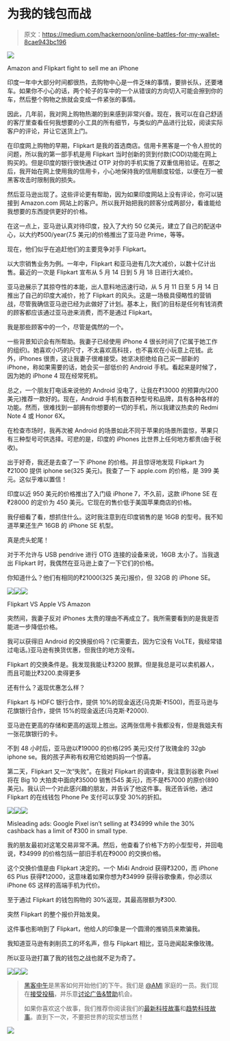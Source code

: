 # 为我的钱包而战

> 原文：<https://medium.com/hackernoon/online-battles-for-my-wallet-8cae943bc196>

![](img/16af3eee298f856def177e641ead685e.png)

Amazon and Flipkart fight to sell me an iPhone

印度一年中大部分时间都很热，去购物中心是一件乏味的事情，要排长队，还要堵车。如果你不小心的话，两个轮子的车中的一个从错误的方向切入可能会擦到你的车，然后整个购物之旅就会变成一件紧张的事情。

因此，几年前，我对网上购物热潮的到来感到非常兴奋。现在，我可以在自己舒适的客厅里查看任何我想要的小工具的所有细节，与类似的产品进行比较，阅读实际客户的评论，并让它送货上门。

在印度网上购物的早期，Flipkart 是我的首选商店。信用卡黑客是一个令人担忧的问题，所以我的第一部手机是用 Flipkart 当时创新的货到付款(COD)功能在网上购买的。但是印度的银行很快通过 OTP 对你的手机实施了双重信用验证。在那之后，我开始在网上使用我的信用卡，小心地保持我的信用额度较低，以便在万一被黑客攻击时限制我的损失。

然后亚马逊出现了。这些评论更有帮助，因为如果印度网站上没有评论，你可以链接到 Amazon.com 网站上的客户。所以我开始把我的顾客分成两部分，看谁能给我想要的东西提供更好的价格。

在这一点上，亚马逊认真对待印度，投入了大约 50 亿美元，建立了自己的配送中心，以大约₹500/year(7.5 美元)的价格推出了亚马逊 Prime，等等。

现在，他们似乎在追赶他们的主要竞争对手 Flipkart。

以大宗销售业务为例。一年中，Flipkart 和亚马逊有几次大减价，以数十亿计出售。最近的一次是 Flipkart 宣布从 5 月 14 日到 5 月 18 日进行大减价。

亚马逊展示了其掠夺性的本能，出人意料地迅速行动，从 5 月 11 日至 5 月 14 日推出了自己的印度大减价，抢了 Flipkart 的风头。这是一场极具侵略性的营销战，尽管我确信亚马逊已经为此做好了计划。基本上，我们的目标是任何有钱消费的顾客都应该通过亚马逊来消费，而不是通过 Flipkart。

我是那些顾客中的一个，尽管是偶然的一个。

一些背景知识会有所帮助。我妻子已经使用 iPhone 4 很长时间了(它属于她工作的组织)。她喜欢小巧的尺寸，不太喜欢高科技，也不喜欢在小玩意上花钱。此外，iPhones 很贵，这让我妻子很难接受。她坚决拒绝给自己买一部新的 iPhone，称如果需要的话，她会买一部低价的 Android 手机。看起来是时候了，因为她的 iPhone 4 现在经常死机。

总之，一个朋友打电话来说他的 Android 没电了，让我在₹13000 的预算内(200 美元)推荐一款好的。现在，Android 手机有数百种型号和品牌，具有各种各样的功能。然而，很难找到一部拥有你想要的一切的手机，所以我建议热卖的 Redmi Note 4 或 Honor 6X。

在检查市场时，我再次被 Android 的场景如此不同于苹果的场景所震惊，苹果只有三种型号可供选择。可悲的是，印度的 iPhones 比世界上任何地方都贵(由于税收)。

出于好奇，我还是去查了一下 iPhone 的价格。并且惊讶地发现 Flipkart 为₹21000 提供 iphone se(325 美元)。我查了一下 apple.com 的价格，是 399 美元。这似乎难以置信！

印度以近 950 美元的价格推出了入门级 iPhone 7，不久前，这款 iPhone SE 在₹28000 的定价为 450 美元。它现在的售价低于美国苹果商店的价格。

我仔细看了看，想抓住什么。这时我注意到在印度销售的是 16GB 的型号。我不知道苹果还生产 16GB 的 iPhone SE 机型。

真是虎头蛇尾！

对于不允许与 USB pendrive 进行 OTG 连接的设备来说，16GB 太小了。当我退出 Flipkart 时，我偶然在亚马逊上查了一下它们的价格。

你知道什么？他们有相同的₹21000(325 美元)报价，但 32GB 的 iPhone SE。

![](img/5ceac0e4782b2295a4d6765fb6b07f44.png)![](img/7bf1cd4c7d62c04656aeac3f9d4ce15a.png)![](img/6c56e2e439d24cfa19bc4510f87d534b.png)

Flipkart VS Apple VS Amazon

突然间，我妻子反对 iPhones 太贵的理由不再成立了。我所需要看到的是我是否能进一步降低价格。

我可以获得旧 Android 的交换报价吗？(它需要去，因为它没有 VoLTE，我经常错过电话。)亚马逊有换货优惠，但我住的地方没有。

Flipkart 的交换条件是。我发现我能让₹3200 脱罪。但是我总是可以卖机器人，而且可能比₹3200.卖得更多

还有什么？返现优惠怎么样？

Flipkart 与 HDFC 银行合作，提供 10%的现金返还(马克斯·₹1500)，而亚马逊与花旗银行合作，提供 15%的现金返还(马克斯·₹2000).

亚马逊在更高的存储和更高的返现上胜出。这两张信用卡我都没有，但是我姐夫有一张花旗银行的卡。

不到 48 小时后，亚马逊以₹19000 的价格(295 美元)交付了玫瑰金的 32gb iphone se。我的孩子声称有权用它给她妈妈一个惊喜。

第二天，Flipkart 又一次“失败”。在我对 Flipkart 的调查中，我注意到谷歌 Pixel 将在 Big 10 大拍卖中面向₹35000 销售(545 美元)，而不是₹57000 的原价(890 美元)。我认识一个对此感兴趣的朋友，并告诉了他这件事。我还告诉他，通过 Flipkart 的在线钱包 Phone Pe 支付可以享受 30%的折扣。

![](img/69e925162431326a8a19dae70f36b8c7.png)![](img/216fa5746403deb2b8f1f5e1e0f91958.png)![](img/5fa697edce980c394f492126d3c25d58.png)

Misleading ads: Google Pixel isn’t selling at ₹34999 while the 30% cashback has a limit of ₹300 in small type.

我的朋友最初对这笔交易非常不满。然后，他查看了价格下方的小型型号，并回电说，₹34999 的价格包括一部旧手机在₹9000 的交换价格。

这个交换价值是由 Flipkart 决定的。一个 Mi4i Android 获得₹3200，而 iPhone 6S Plus 获得₹12000，这意味着如果你想为₹34999 获得谷歌像素，你必须以 iPhone 6S 这样的高端手机为代价。

至于通过 Flipkart 的钱包购物的 30%返现，其最高限额为₹300.

突然 Flipkart 的整个报价开始发臭。

这件事也影响到了 Flipkart，他给人的印象是一个圆滑的推销员来欺骗我。

我知道亚马逊有剥削员工的坏名声，但与 Flipkart 相比，亚马逊闻起来像玫瑰。

所以亚马逊打赢了我的钱包之战也就不足为奇了。

[![](img/50ef4044ecd4e250b5d50f368b775d38.png)](http://bit.ly/HackernoonFB)[![](img/979d9a46439d5aebbdcdca574e21dc81.png)](https://goo.gl/k7XYbx)[![](img/2930ba6bd2c12218fdbbf7e02c8746ff.png)](https://goo.gl/4ofytp)

> [黑客中午](http://bit.ly/Hackernoon)是黑客如何开始他们的下午。我们是 [@AMI](http://bit.ly/atAMIatAMI) 家庭的一员。我们现在[接受投稿](http://bit.ly/hackernoonsubmission)，并乐意[讨论广告&赞助](mailto:partners@amipublications.com)机会。
> 
> 如果你喜欢这个故事，我们推荐你阅读我们的[最新科技故事](http://bit.ly/hackernoonlatestt)和[趋势科技故事](https://hackernoon.com/trending)。直到下一次，不要把世界的现实想当然！

![](img/be0ca55ba73a573dce11effb2ee80d56.png)